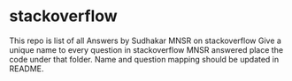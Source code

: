 # stackoverflow
This repo is list of all Answers by Sudhakar MNSR on stackoverflow
Give a unique name to every question in stackoverflow MNSR answered
place the code under that folder. Name and question mapping should be updated in README.
